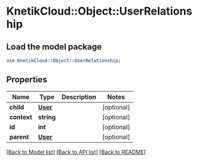 # KnetikCloud::Object::UserRelationship

## Load the model package
```perl
use KnetikCloud::Object::UserRelationship;
```

## Properties
Name | Type | Description | Notes
------------ | ------------- | ------------- | -------------
**child** | [**User**](User.md) |  | [optional] 
**context** | **string** |  | [optional] 
**id** | **int** |  | [optional] 
**parent** | [**User**](User.md) |  | [optional] 

[[Back to Model list]](../README.md#documentation-for-models) [[Back to API list]](../README.md#documentation-for-api-endpoints) [[Back to README]](../README.md)


